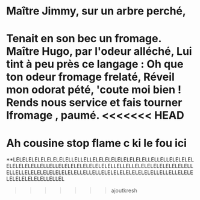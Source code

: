 # Maître Jimmy, sur un arbre perché,
Tenait en son bec un fromage.
Maître Hugo, par l'odeur alléché,
Lui tint à peu près ce langage :
Oh que ton odeur fromage frelaté,
Réveil mon odorat pété,
'coute moi bien ! Rends nous service et fais tourner lfromage , paumé.
<<<<<<< HEAD
=======


# Ah cousine stop flame c ki le fou ici 

**LELELELELELELELELELLELLELLELELELELELELELELELLELLELLELELELELELELELELELLELLELLELELELELELELELELELLELLELLELELELELELELELELELLELLELLELELELELELELELELELLELLELLELELELELELELELELELLELLELLELELELELELELELELELLELLEL
>>>>>>> ajoutkresh
